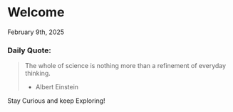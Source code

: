 # Welcome

February 9th, 2025

### Daily Quote:
> The whole of science is nothing more than a refinement of everyday thinking.
> 	- Albert Einstein

Stay Curious and keep Exploring!
